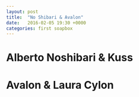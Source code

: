 ```yaml
---
layout: post
title:  "No Shibari & Avalon"
date:   2016-02-05 19:30 +0000
categories: first soapbox
---
```


# Alberto Noshibari & Kuss

# Avalon & Laura Cylon
